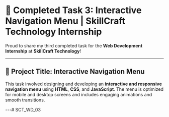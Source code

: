 
# 🌟 Completed Task 3: Interactive Navigation Menu | SkillCraft Technology Internship

Proud to share my third completed task for the **Web Development Internship** at **SkillCraft Technology**!

---

## 🚀 Project Title: Interactive Navigation Menu

This task involved designing and developing an **interactive and responsive navigation menu** using **HTML**, **CSS**, and **JavaScript**. The menu is optimized for mobile and desktop screens and includes engaging animations and smooth transitions.

---# SCT_WD_03
